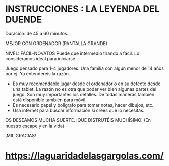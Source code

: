 # INSTRUCCIONES : LA LEYENDA DEL DUENDE
 
Duración: de 45 a 60 minutos. 

MEJOR CON ORDENADOR (PANTALLA GRANDE)

 NIVEL: FÁCIL-NOVATOS
 Puede que intermedio tirando a fácil. 
Lo consideramos ideal para iniciarse.

 Juego pensado para 1-4 jugadores.
Una familia con algún menor de 14 años por ej.
 Ya entenderéis la razón.


- Es muy recomendable jugar desde el ordenador 
      o en su defecto desde una tablet.
  La razón no es otra que poder ver bien algunas partes del juego.
       Son muy importantes los detalles.
 De todas maneras también está disponible también para móvil.
- Es necesario papel y bolígrafo  para tomar notas, hacer dibujos, etc.
- Usa internet para buscar información si crees que lo necesitas.

OS DESEAMOS MUCHA SUERTE. 
¡QUE DISTRUTÉIS MUCHÍSIMO! 
(En nuestro escape y en la vida)

¡MIL GRACIAS!

# https://laguaridadelasgargolas.com/